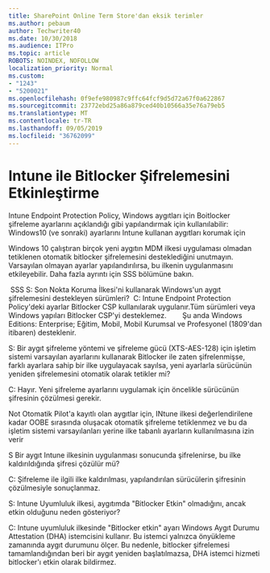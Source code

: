 ```yaml
---
title: SharePoint Online Term Store'dan eksik terimler
ms.author: pebaum
author: Techwriter40
ms.date: 10/30/2018
ms.audience: ITPro
ms.topic: article
ROBOTS: NOINDEX, NOFOLLOW
localization_priority: Normal
ms.custom:
- "1243"
- "5200021"
ms.openlocfilehash: 0f9efe980987c9ffc64fcf9d5d72a67f0a622867
ms.sourcegitcommit: 23772ebd25a86a879ced40b10566a35e76a79eb5
ms.translationtype: MT
ms.contentlocale: tr-TR
ms.lasthandoff: 09/05/2019
ms.locfileid: "36762099"
---
```

# <a name="enabling-bitlocker-encryption-with-intune"></a>Intune ile Bitlocker Şifrelemesini Etkinleştirme

Intune Endpoint Protection Policy, Windows aygıtları için Boitlocker şifreleme ayarlarını açıklandığı gibi yapılandırmak için kullanılabilir: Windows10 (ve sonraki) ayarlarını Intune kullanan aygıtları korumak için

Windows 10 çalıştıran birçok yeni aygıtın MDM ilkesi uygulaması olmadan tetiklenen otomatik bitlocker şifrelemesini desteklediğini unutmayın. Varsayılan olmayan ayarlar yapılandırılırsa, bu ilkenin uygulanmasını etkileyebilir. Daha fazla ayrıntı için SSS bölümüne bakın.


 SSS S: Son Nokta Koruma İlkesi'ni kullanarak Windows'un aygıt şifrelemesini destekleyen sürümleri?
 C: Intune Endpoint Protection Policy'deki ayarlar Bitlocker CSP kullanılarak uygulanır.Tüm sürümleri veya Windows yapıları Bitlocker CSP'yi desteklemez. 
      Şu anda Windows Editions: Enterprise; Eğitim, Mobil, Mobil Kurumsal ve Profesyonel (1809'dan itibaren) desteklenir.




S: Bir aygıt şifreleme yöntemi ve şifreleme gücü (XTS-AES-128) için işletim sistemi varsayılan ayarlarını kullanarak Bitlocker ile zaten şifrelenmişse, farklı ayarlara sahip bir ilke uygulayacak sayılsa, yeni ayarlarla sürücünün yeniden şifrelemesini otomatik olarak tetikler mi?

C: Hayır. Yeni şifreleme ayarlarını uygulamak için öncelikle sürücünün şifresinin çözülmesi gerekir.

Not Otomatik Pilot'a kayıtlı olan aygıtlar için, INtune ilkesi değerlendirilene kadar OOBE sırasında oluşacak otomatik şifreleme tetiklenmez ve bu da işletim sistemi varsayılanları yerine ilke tabanlı ayarların kullanılmasına izin verir




S Bir aygıt Intune ilkesinin uygulanması sonucunda şifrelenirse, bu ilke kaldırıldığında şifresi çözülür mü?

C: Şifreleme ile ilgili ilke kaldırılması, yapılandırılan sürücülerin şifresinin çözülmesiyle sonuçlanmaz.




S: Intune Uyumluluk ilkesi, aygıtımda "Bitlocker Etkin" olmadığını, ancak etkin olduğunu neden gösteriyor?

C: Intune uyumluluk ilkesinde "Bitlocker etkin" ayarı Windows Aygıt Durumu Attestation (DHA) istemcisini kullanır. Bu istemci yalnızca önyükleme zamanında aygıt durumunu ölçer. Bu nedenle, bitlocker şifrelemesi tamamlandığından beri bir aygıt yeniden başlatılmazsa, DHA istemci hizmeti bitlocker'ı etkin olarak bildirmez.